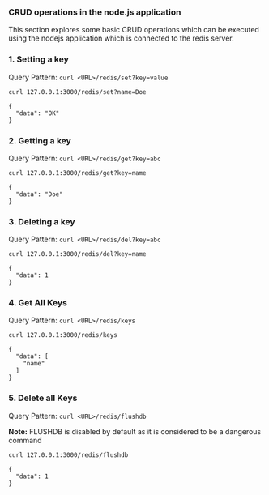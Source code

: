 
### CRUD operations in the node.js application

This section explores some basic CRUD operations which can be executed using the nodejs application which is connected to the redis server.

<h3>1. Setting a key</h3>
<p>Query Pattern: <code>curl <<a>URL>/redis/set?key=value</code></p>

```execute
curl 127.0.0.1:3000/redis/set?name=Doe
```
```output
{
  "data": "OK"
}
```

<h3>2. Getting a key</h3>
<p>Query Pattern: <code>curl <<a>URL>/redis/get?key=abc </code></p>

```execute
curl 127.0.0.1:3000/redis/get?key=name
```
```output
{
  "data": "Doe"
}
```

<h3>3. Deleting a key</h3>
<p>Query Pattern: <code>curl <<a>URL>/redis/del?key=abc</code></p>

```execute
curl 127.0.0.1:3000/redis/del?key=name
```
```output
{
  "data": 1
}
```

<h3>4. Get All Keys</h3>
<p>Query Pattern: <code>curl <<a>URL>/redis/keys</code></p>

```execute
curl 127.0.0.1:3000/redis/keys
```
```output
{
  "data": [
    "name"
  ]
}
```

<h3>5. Delete all Keys</h3>
<p>Query Pattern: <code>curl <<a>URL>/redis/flushdb</code></p>

<p><b>Note:</b> FLUSHDB is disabled by default as it is considered to be a dangerous command</p>

```copycommand
curl 127.0.0.1:3000/redis/flushdb    
```
```output
{
  "data": 1
}
```
